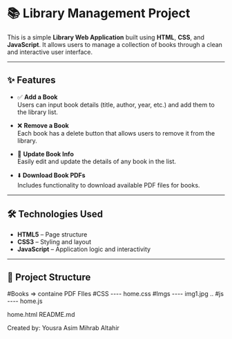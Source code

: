 # 📚 Library Management Project

This is a simple **Library Web Application** built using **HTML**, **CSS**, and **JavaScript**. It allows users to manage a collection of books through a clean and interactive user interface.

---

## ✨ Features

- ✅ **Add a Book**  
  Users can input book details (title, author, year, etc.) and add them to the library list.

- ❌ **Remove a Book**  
  Each book has a delete button that allows users to remove it from the library.

- 🔁 **Update Book Info**  
  Easily edit and update the details of any book in the list.

- ⬇️ **Download Book PDFs**  
  Includes functionality to download available PDF files for books.

---

## 🛠️ Technologies Used

- **HTML5** – Page structure  
- **CSS3** – Styling and layout  
- **JavaScript** – Application logic and interactivity  

---

## 📂 Project Structure

#Books => containe PDF FIles 
#CSS
---- home.css
#Imgs
---- img1.jpg
..
#js
---- home.js

home.html
README.md

Created by: 
Yousra Asim
Mihrab Altahir

